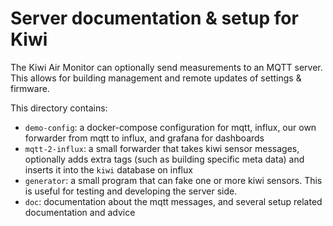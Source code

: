# Server documentation & setup for Kiwi

The Kiwi Air Monitor can optionally send measurements to an MQTT server. This allows for building management and remote updates of settings & firmware.

This directory contains:

- `demo-config`: a docker-compose configuration for mqtt, influx, our own forwarder from mqtt to influx, and grafana for dashboards
- `mqtt-2-influx`: a small forwarder that takes kiwi sensor messages, optionally adds extra tags (such as building specific meta data) and inserts it into the `kiwi` database on influx
- `generator`: a small program that can fake one or more kiwi sensors. This is useful for testing and developing the server side.
- `doc`: documentation about the mqtt messages, and several setup related documentation and advice
